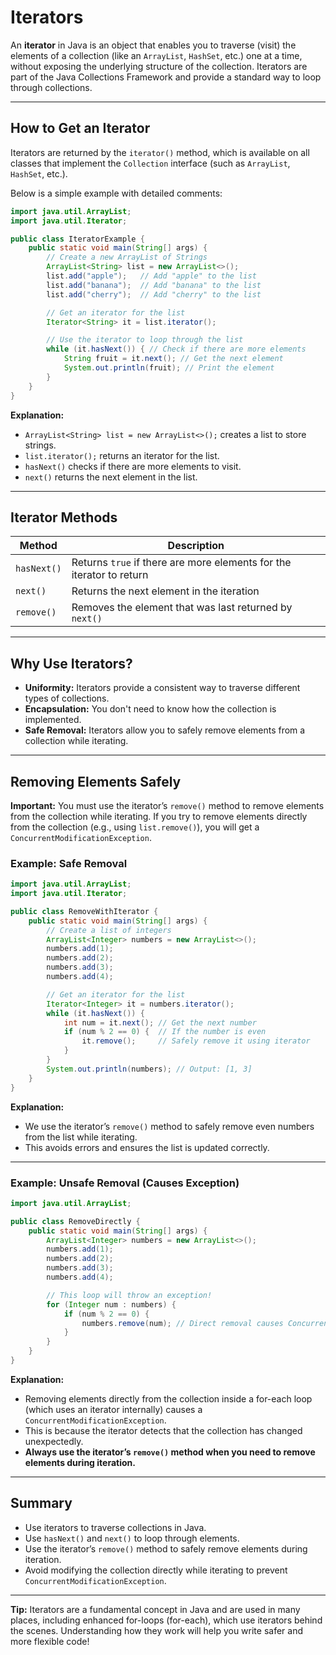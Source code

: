 # Iterators

An **iterator** in Java is an object that enables you to traverse (visit) the elements of a collection (like an `ArrayList`, `HashSet`, etc.) one at a time, without exposing the underlying structure of the collection. Iterators are part of the Java Collections Framework and provide a standard way to loop through collections.

---

## How to Get an Iterator

Iterators are returned by the `iterator()` method, which is available on all classes that implement the `Collection` interface (such as `ArrayList`, `HashSet`, etc.).

Below is a simple example with detailed comments:

```java
import java.util.ArrayList;
import java.util.Iterator;

public class IteratorExample {
    public static void main(String[] args) {
        // Create a new ArrayList of Strings
        ArrayList<String> list = new ArrayList<>();
        list.add("apple");   // Add "apple" to the list
        list.add("banana");  // Add "banana" to the list
        list.add("cherry");  // Add "cherry" to the list

        // Get an iterator for the list
        Iterator<String> it = list.iterator();

        // Use the iterator to loop through the list
        while (it.hasNext()) { // Check if there are more elements
            String fruit = it.next(); // Get the next element
            System.out.println(fruit); // Print the element
        }
    }
}
```

**Explanation:**
- `ArrayList<String> list = new ArrayList<>();` creates a list to store strings.
- `list.iterator();` returns an iterator for the list.
- `hasNext()` checks if there are more elements to visit.
- `next()` returns the next element in the list.

---

## Iterator Methods

| Method      | Description                                                        |
|-------------|--------------------------------------------------------------------|
| `hasNext()` | Returns `true` if there are more elements for the iterator to return |
| `next()`    | Returns the next element in the iteration                          |
| `remove()`  | Removes the element that was last returned by `next()`             |

---

## Why Use Iterators?

- **Uniformity:** Iterators provide a consistent way to traverse different types of collections.
- **Encapsulation:** You don't need to know how the collection is implemented.
- **Safe Removal:** Iterators allow you to safely remove elements from a collection while iterating.

---

## Removing Elements Safely

**Important:** You must use the iterator’s `remove()` method to remove elements from the collection while iterating. If you try to remove elements directly from the collection (e.g., using `list.remove()`), you will get a `ConcurrentModificationException`.

### Example: Safe Removal

```java
import java.util.ArrayList;
import java.util.Iterator;

public class RemoveWithIterator {
    public static void main(String[] args) {
        // Create a list of integers
        ArrayList<Integer> numbers = new ArrayList<>();
        numbers.add(1);
        numbers.add(2);
        numbers.add(3);
        numbers.add(4);

        // Get an iterator for the list
        Iterator<Integer> it = numbers.iterator();
        while (it.hasNext()) {
            int num = it.next(); // Get the next number
            if (num % 2 == 0) {  // If the number is even
                it.remove();     // Safely remove it using iterator
            }
        }
        System.out.println(numbers); // Output: [1, 3]
    }
}
```

**Explanation:**
- We use the iterator’s `remove()` method to safely remove even numbers from the list while iterating.
- This avoids errors and ensures the list is updated correctly.

---

### Example: Unsafe Removal (Causes Exception)

```java
import java.util.ArrayList;

public class RemoveDirectly {
    public static void main(String[] args) {
        ArrayList<Integer> numbers = new ArrayList<>();
        numbers.add(1);
        numbers.add(2);
        numbers.add(3);
        numbers.add(4);

        // This loop will throw an exception!
        for (Integer num : numbers) {
            if (num % 2 == 0) {
                numbers.remove(num); // Direct removal causes ConcurrentModificationException
            }
        }
    }
}
```

**Explanation:**
- Removing elements directly from the collection inside a for-each loop (which uses an iterator internally) causes a `ConcurrentModificationException`.
- This is because the iterator detects that the collection has changed unexpectedly.
- **Always use the iterator’s `remove()` method when you need to remove elements during iteration.**

---

## Summary
- Use iterators to traverse collections in Java.
- Use `hasNext()` and `next()` to loop through elements.
- Use the iterator’s `remove()` method to safely remove elements during iteration.
- Avoid modifying the collection directly while iterating to prevent `ConcurrentModificationException`.

---

**Tip:** Iterators are a fundamental concept in Java and are used in many places, including enhanced for-loops (for-each), which use iterators behind the scenes. Understanding how they work will help you write safer and more flexible code!